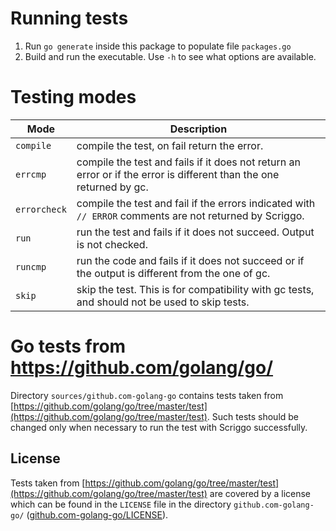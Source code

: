 # Running tests

1. Run `go generate` inside this package to populate file `packages.go`
2. Build and run the executable. Use `-h` to see what options are available.

# Testing modes

Mode | Description
---|---
`compile` | compile the test, on fail return the error.
`errcmp` | compile the test and fails if it does not return an error or if the error is different than the one returned by gc.
`errorcheck` | compile the test and fail if the errors indicated with `// ERROR` comments are not returned by Scriggo.
`run` | run the test and fails if it does not succeed. Output is not checked.
`runcmp` | run the code and fails if it does not succeed or if the output is different from the one of gc.
`skip` | skip the test. This is for compatibility with gc tests, and should not be used to skip tests.

# Go tests from https://github.com/golang/go/

Directory `sources/github.com-golang-go` contains tests taken from
[https://github.com/golang/go/tree/master/test](https://github.com/golang/go/tree/master/test).
Such tests should be changed only when necessary to run the test with Scriggo successfully.

## License

Tests taken from [https://github.com/golang/go/tree/master/test](https://github.com/golang/go/tree/master/test) are covered by a license which can be found in the `LICENSE` file in the directory `github.com-golang-go/` ([github.com-golang-go/LICENSE](https://github.com/open2b/scriggo/blob/test/test/compare/sources/github.com-golang-go/LICENSE)). 


